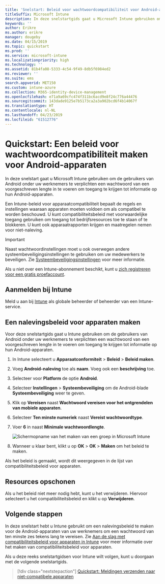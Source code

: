 ```yaml
---
title: 'Snelstart: Beleid voor wachtwoordcompatibiliteit voor Android-apparaten'
titleSuffix: Microsoft Intune
description: In deze snelstartgids gaat u Microsoft Intune gebruiken om de wachtwoordlengte in te stellen die is vereist voor Android-apparaten.
keywords: ''
author: Erikre
ms.author: erikre
manager: dougeby
ms.date: 04/15/2019
ms.topic: quickstart
ms.prod: ''
ms.service: microsoft-intune
ms.localizationpriority: high
ms.technology: ''
ms.assetid: 81b4fa08-5333-4c54-9f49-8db5f6984ed2
ms.reviewer: ''
ms.suite: ems
search.appverid: MET150
ms.custom: intune-azure
ms.collection: M365-identity-device-management
ms.openlocfilehash: e71a9a69cfc474f311bc6acd9e8f24c776a44476
ms.sourcegitcommit: 143dade9125e7b5173ca2a3a902bcd6f4b14067f
ms.translationtype: HT
ms.contentlocale: nl-NL
ms.lasthandoff: 04/23/2019
ms.locfileid: "61512776"
---
```

# <a name="quickstart-create-a-password-compliance-policy-for-android-devices"></a>Quickstart: Een beleid voor wachtwoordcompatibiliteit maken voor Android-apparaten

In deze snelstart gaat u Microsoft Intune gebruiken om de gebruikers van Android onder uw werknemers te verplichten een wachtwoord van een voorgeschreven lengte in te voeren om toegang te krijgen tot informatie op hun Android-apparaten. 

Een Intune-beleid voor apparaatcompatibiliteit bepaalt de regels en instellingen waaraan apparaten moeten voldoen om als compatibel te worden beschouwd. U kunt compatibiliteitsbeleid met voorwaardelijke toegang gebruiken om toegang tot bedrijfsresources toe te staan of te blokkeren. U kunt ook apparaatrapporten krijgen en maatregelen nemen voor niet-naleving.

> [!IMPORTANT]
> Naast wachtwoordinstellingen moet u ook overwegen andere systeembeveiligingsinstellingen te gebruiken om uw medewerkers te beveiligen. Zie [Systeembeveiligingsinstellingen](compliance-policy-create-android-for-work.md) voor meer informatie.

Als u niet over een Intune-abonnement beschikt, kunt u [zich registreren voor een gratis proefaccount](free-trial-sign-up.md).

## <a name="sign-in-to-intune"></a>Aanmelden bij Intune

Meld u aan bij [Intune](https://aka.ms/intuneportal) als globale beheerder of beheerder van een Intune-service. 

## <a name="create-a-device-compliance-policy"></a>Een nalevingsbeleid voor apparaten maken

Voor deze snelstartgids gaat u Intune gebruiken om de gebruikers van Android onder uw werknemers te verplichten een wachtwoord van een voorgeschreven lengte in te voeren om toegang te krijgen tot informatie op hun Android-apparaten.

1. In Intune selecteert u **Apparaatconformiteit** > **Beleid** > **Beleid maken**.
2. Voeg **Android-naleving** toe als **naam**. Voeg ook een **beschrijving** toe.
3. Selecteer voor **Platform** de optie **Android**. 
4. Selecteer **Instellingen** > **Systeembeveiliging** om de Android-blade **Systeembeveiliging** weer te geven.
5. Klik op **Vereisen** naast **Wachtwoord vereisen voor het ontgrendelen van mobiele apparaten**.
6. Selecteer **Ten minste numeriek** naast **Vereist wachtwoordtype**.
7. Voer **6** in naast **Minimale wachtwoordlengte**. 

    ![Schermopname van het maken van een groep in Microsoft Intune](media/quickstart-set-password-length-android/quickstart-set-password-length-android-01.png)

7. Wanneer u klaar bent, klikt u op **OK** > **OK** > **Maken** om het beleid te maken.

Als het beleid is gemaakt, wordt dit weergegeven in de lijst van compatibiliteitsbeleid voor apparaten. 

## <a name="clean-up-resources"></a>Resources opschonen

Als u het beleid niet meer nodig hebt, kunt u het verwijderen. Hiervoor selecteert u het compatibiliteitsbeleid en klikt u op **Verwijderen**.

## <a name="next-steps"></a>Volgende stappen

In deze snelstart hebt u Intune gebruikt om een nalevingsbeleid te maken voor de Android-apparaten van uw werknemers om een wachtwoord van ten minste zes tekens lang te vereisen. Zie [Aan de slag met compatibiliteitsbeleid voor apparaten in Intune](device-compliance-get-started.md) voor meer informatie over het maken van compatibiliteitsbeleid voor apparaten.

Als u deze reeks snelstartgidsen voor Intune wilt volgen, kunt u doorgaan met de volgende snelstartgids.

> [!div class="nextstepaction"]
> [Quickstart: Meldingen verzenden naar niet-compatibele apparaten](quickstart-send-notification.md)
